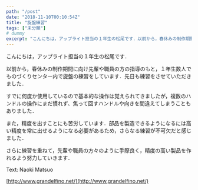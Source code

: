```yaml
---
path: "/post"
date: "2018-11-10T00:10:54Z"
title: "旋盤練習"
tags: ["未分類"]
# dummy
excerpt: "こんにちは，アップライト担当の１年生の松尾です．以前から，春休みの制作期間に向け先輩や職員の方の指導のもと，１年生数人でものづくりセンター内で旋盤の練習をしています．先日も練習をさせていただきました..."
---
```


[](10-1.jpg)こんにちは，アップライト担当の１年生の松尾です．

以前から，春休みの制作期間に向け先輩や職員の方の指導のもと，１年生数人でものづくりセンター内で旋盤の練習をしています．先日も練習をさせていただきました．

すでに何度か使用しているので基本的な操作は覚えられてきましたが，複数のハンドルの操作にまだ慣れず、焦って回すハンドルや向きを間違えてしまうこともありました．

また，精度を出すことにも苦労しています．部品を製造できるようになるには高い精度を常に出せるようになる必要があるため，さらなる練習が不可欠だと感じました．

さらに練習を重ねて，先輩や職員の方々のように手際良く，精度の高い製品を作れるよう努力していきます．

Text: Naoki Matsuo

[http://www.grandelfino.net/](http://www.grandelfino.net/)